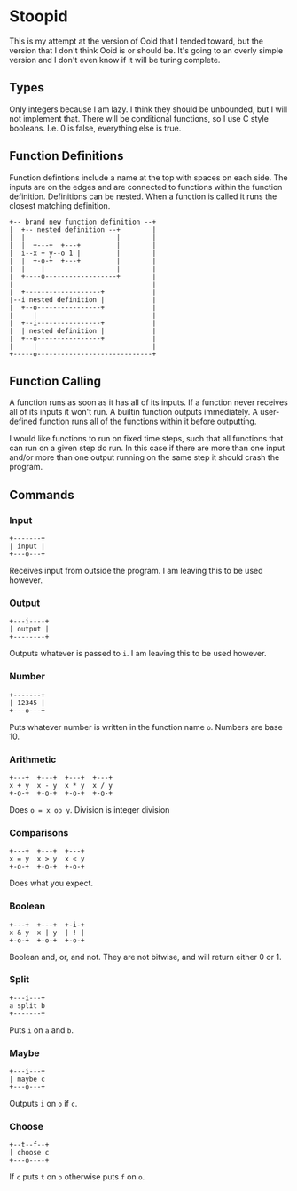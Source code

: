 # Stoopid
This is my attempt at the version of Ooid that I tended toward, but the
version that I don't think Ooid is or should be. It's going to an overly
simple version and I don't even know if it will be turing complete.
## Types
Only integers because I am lazy. I think they should be unbounded, but I
will not implement that. There will be conditional functions, so I use C
style booleans. I.e. 0 is false, everything else is true.
## Function Definitions
Function defintions include a name at the top with spaces on each side.
The inputs are on the edges and are connected to functions within the
function definition. Definitions can be nested. When a function is
called it runs the closest matching definition. 
```
+-- brand new function definition --+
|  +-- nested definition --+        |
|  |                       |        |
|  |  +---+  +---+         |        |
|  i--x + y--o 1 |         |        |
|  |  +-o-+  +---+         |        |
|  |    |                  |        |
|  +----o------------------+        |
|                                   |
|  +-------------------+            |
|--i nested definition |            |
|  +--o----------------+            |
|     |                             |
|  +--i----------------+            |
|  | nested definition |            |
|  +--o----------------+            |
|     |                             |
+-----o-----------------------------+
```
## Function Calling
A function runs as soon as it has all of its inputs. If a function never
receives all of its inputs it won't run. A builtin function outputs
immediately. A user-defined function runs all of the functions within it
before outputting.

I would like functions to run on fixed time steps, such that all
functions that can run on a given step do run. In this case if there are
more than one input and/or more than one output running on the same step
it should crash the program.
## Commands
### Input
```
+-------+
| input |
+---o---+
```
Receives input from outside the program. I am leaving this to be used
however.
### Output
```
+---i----+
| output |
+--------+
```
Outputs whatever is passed to `i`. I am leaving this to be used however.
### Number
```
+-------+
| 12345 |
+---o---+
```
Puts whatever number is written in the function name `o`. Numbers are
base 10.
### Arithmetic
```
+---+  +---+  +---+  +---+
x + y  x - y  x * y  x / y
+-o-+  +-o-+  +-o-+  +-o-+
```
Does `o = x op y`. Division is integer division
### Comparisons
```
+---+  +---+  +---+
x = y  x > y  x < y
+-o-+  +-o-+  +-o-+
```
Does what you expect.
### Boolean
```
+---+  +---+  +-i-+
x & y  x | y  | ! |
+-o-+  +-o-+  +-o-+
```
Boolean and, or, and not. They are not bitwise, and will return either 0
or 1.
### Split
```
+---i---+
a split b
+-------+
```
Puts `i` on `a` and `b`.
### Maybe
```
+---i---+
| maybe c
+---o---+
```
Outputs `i` on `o` if `c`.
### Choose
```
+--t--f--+
| choose c
+---o----+
```
If `c` puts `t` on `o` otherwise puts `f` on `o`.
